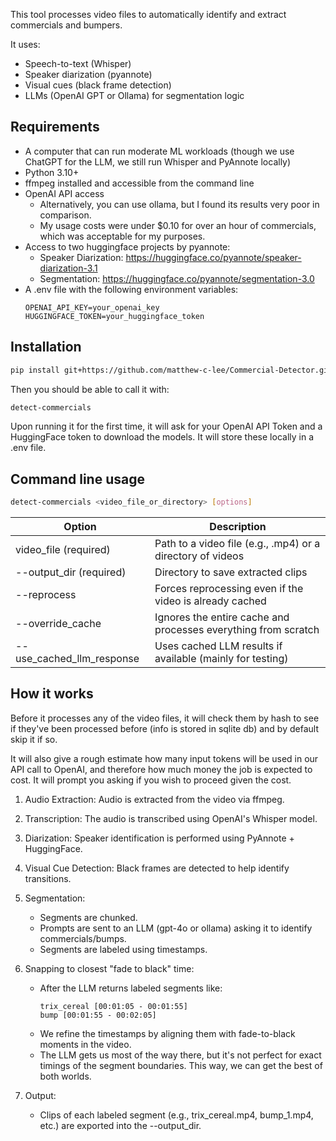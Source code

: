 This tool processes video files to automatically identify and extract commercials and bumpers.

It uses:
- Speech-to-text (Whisper)
- Speaker diarization (pyannote)
- Visual cues (black frame detection)
- LLMs (OpenAI GPT or Ollama) for segmentation logic

## Requirements
- A computer that can run moderate ML workloads (though we use ChatGPT for the LLM, we still run Whisper and PyAnnote locally)
- Python 3.10+
- ffmpeg installed and accessible from the command line
- OpenAI API access
    - Alternatively, you can use ollama, but I found its results very poor in comparison.
    - My usage costs were under $0.10 for over an hour of commercials, which was acceptable for my purposes.
- Access to two huggingface projects by pyannote:
    - Speaker Diarization: https://huggingface.co/pyannote/speaker-diarization-3.1
    - Segmentation: https://huggingface.co/pyannote/segmentation-3.0
- A .env file with the following environment variables:
    ```env
    OPENAI_API_KEY=your_openai_key
    HUGGINGFACE_TOKEN=your_huggingface_token
    ```

## Installation

```sh
pip install git+https://github.com/matthew-c-lee/Commercial-Detector.git
```

Then you should be able to call it with:

```sh
detect-commercials
```

Upon running it for the first time, it will ask for your OpenAI API Token and a HuggingFace token to download the models. It will store these locally in a .env file.

## Command line usage
```sh
detect-commercials <video_file_or_directory> [options]
```

| Option | Description |
|-|-|
| video_file (required) | Path to a video file (e.g., .mp4) or a directory of videos |
| --output_dir (required) | Directory to save extracted clips |
| --reprocess | Forces reprocessing even if the video is already cached |
| --override_cache | Ignores the entire cache and processes everything from scratch |
| --use_cached_llm_response	| Uses cached LLM results if available (mainly for testing) |

## How it works

Before it processes any of the video files, it will check them by hash to see if they've been processed before (info is stored in sqlite db) and by default skip it if so.

It will also give a rough estimate how many input tokens will be used in our API call to OpenAI, and therefore how much money the job is expected to cost. It will prompt you asking if you wish to proceed given the cost.

1. Audio Extraction: Audio is extracted from the video via ffmpeg.
2. Transcription: The audio is transcribed using OpenAI's Whisper model.
3. Diarization: Speaker identification is performed using PyAnnote + HuggingFace.
4. Visual Cue Detection: Black frames are detected to help identify transitions.
5. Segmentation:
    - Segments are chunked.
    - Prompts are sent to an LLM (gpt-4o or ollama) asking it to identify commercials/bumps.
    - Segments are labeled using timestamps.
6. Snapping to closest "fade to black" time:
    - After the LLM returns labeled segments like:
        ```
        trix_cereal [00:01:05 - 00:01:55]
        bump [00:01:55 - 00:02:05]
        ```
    - We refine the timestamps by aligning them with fade-to-black moments in the video. 
    - The LLM gets us most of the way there, but it's not perfect for exact timings of the segment boundaries. This way, we can get the best of both worlds.

7. Output:
    - Clips of each labeled segment (e.g., trix_cereal.mp4, bump_1.mp4, etc.) are exported into the --output_dir.
